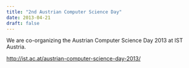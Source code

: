 ```yaml
---
title: "2nd Austrian Computer Science Day"
date: 2013-04-21
draft: false
---
```

<p>We are co-organizing the Austrian Computer Science Day 2013 at IST Austria.</p>
<p><a href="http://ist.ac.at/austrian-computer-science-day-2013/">http://ist.ac.at/austrian-computer-science-day-2013/</a></p>
<div class="fix"><!----></div>
